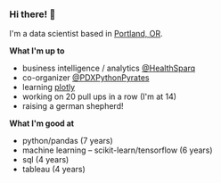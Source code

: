 ### Hi there! 👋

I'm a data scientist based in [Portland, OR](https://www.portland.gov).

**What I'm up to**

* business intelligence / analytics [@HealthSparq](https://healthsparq.com)
* co-organizer [@PDXPythonPyrates](https://github.com/PDXPythonPirates)
* learning [plotly](https://plotly.com/python/)
* working on 20 pull ups in a row (I'm at 14)
* raising a german shepherd!

**What I'm good at**

* python/pandas (7 years)
* machine learning – scikit-learn/tensorflow (6 years)
* sql (4 years)
* tableau (4 years)
